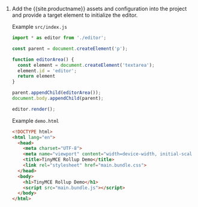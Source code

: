 1. Add the {{site.productname}} assets and configuration into the project and provide a target element to initialize the editor.

    Example `src/index.js`

    ```js
    import * as editor from './editor';

    const parent = document.createElement('p');

    function editorArea() {
      const element = document.createElement('textarea');
      element.id = 'editor';
      return element
    }

    parent.appendChild(editorArea());
    document.body.appendChild(parent);

    editor.render();
    ```

    Example `demo.html`

    ```html
    <!DOCTYPE html>
    <html lang="en">
      <head>
        <meta charset="UTF-8">
        <meta name="viewport" content="width=device-width, initial-scale=1">
        <title>TinyMCE Rollup Demo</title>
        <link rel="stylesheet" href="main.bundle.css">
      </head>
      <body>
        <h1>TinyMCE Rollup Demo</h1>
        <script src="main.bundle.js"></script>
      </body>
    </html>
    ```